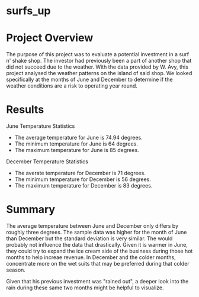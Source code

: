 # surfs_up

# Project Overview

The purpose of this project was to evaluate a potential investment in a surf n' shake shop. The investor had previously been a part of another shop that did not succeed due to the weather. With the data provided by W. Avy, this project analysed the weather patterns on the island of said shop. We looked specifically at the months of June and December to determine if the weather conditions are a risk to operating year round.

# Results

June Temperature Statistics

- The average temperature for June is 74.94 degrees.
- The minimum temperature for June is 64 degrees.
- The maximum temperature for June is 85 degrees.


 

December Temperature Statistics

- The averate temperature for December is 71 degrees.
- The minimum temperature for December is 56 degrees.
- The maximum temperature for December is 83 degrees.

 

# Summary

The average temperature between June and December only differs by roughly three degrees. The sample data was higher for the month of June than December but the standard deviation is very similar. The would  probably not influence the data that drastically. Given it is warmer in June, they could try to expand the ice cream side of the business during those hot months to help increae revenue. In December and the colder months, concentrate more on the wet suits that may be preferred during that colder season. 

Given that his previous investment was "rained out", a deeper look into the rain during these same two months might be helpful to visualize.




 


 






